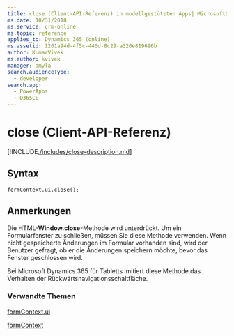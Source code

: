 ```yaml
---
title: close (Client-API-Referenz) in modellgestützten Apps| MicrosoftDocs
ms.date: 10/31/2018
ms.service: crm-online
ms.topic: reference
applies_to: Dynamics 365 (online)
ms.assetid: 1261a94d-4f5c-446d-8c29-a326e819696b
author: KumarVivek
ms.author: kvivek
manager: amyla
search.audienceType:
  - developer
search.app:
  - PowerApps
  - D365CE
---
```

# <a name="close-client-api-reference"></a>close (Client-API-Referenz)



[!INCLUDE[./includes/close-description.md](./includes/close-description.md)]

## <a name="syntax"></a>Syntax

`formContext.ui.close();`

## <a name="remarks"></a>Anmerkungen

Die HTML-**Window.close**-Methode wird unterdrückt. Um ein Formularfenster zu schließen, müssen Sie diese Methode verwenden. Wenn nicht gespeicherte Änderungen im Formular vorhanden sind, wird der Benutzer gefragt, ob er die Änderungen speichern möchte, bevor das Fenster geschlossen wird.

Bei Microsoft Dynamics 365 für Tabletts imitiert diese Methode das Verhalten der Rückwärtsnavigationsschaltfläche.

### <a name="related-topics"></a>Verwandte Themen

[formContext.ui](../formContext-ui.md)

[formContext](../../clientapi-form-context.md)

